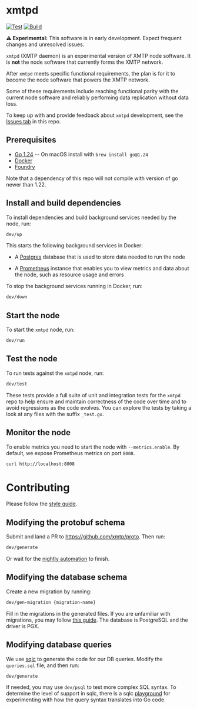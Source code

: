 # xmtpd

[![Test](https://github.com/xmtp/xmtpd/actions/workflows/test.yml/badge.svg)](https://github.com/xmtp/xmtpd/actions/workflows/test.yml)
[![Build](https://github.com/xmtp/xmtpd/actions/workflows/build-xmtpd.yml/badge.svg)](https://github.com/xmtp/xmtpd/actions/workflows/build-xmtpd.yml)

**⚠️ Experimental:** This software is in early development. Expect frequent changes and unresolved issues.

`xmtpd` (XMTP daemon) is an experimental version of XMTP node software. It is **not** the node software that currently forms the XMTP network.

After `xmtpd` meets specific functional requirements, the plan is for it to become the node software that powers the XMTP network.

Some of these requirements include reaching functional parity with the current node software and reliably performing data replication without data loss.

To keep up with and provide feedback about `xmtpd` development, see the [Issues tab](https://github.com/xmtp/xmtpd/issues) in this repo.

## Prerequisites

- [Go 1.24](https://go.dev/doc/install) -- On macOS install with `brew install go@1.24`
- [Docker](https://www.docker.com/get-started/)
- [Foundry](https://github.com/foundry-rs/foundry)

Note that a dependency of this repo will not compile with version of go newer than 1.22.

## Install and build dependencies

To install dependencies and build background services needed by the node, run:

```sh
dev/up
```

This starts the following background services in Docker:

- A [Postgres](https://www.postgresql.org/) database that is used to store data needed to run the node

- A [Prometheus](https://prometheus.io/) instance that enables you to view metrics and data about the node, such as resource usage and errors

To stop the background services running in Docker, run:

```sh
dev/down
```

## Start the node

To start the `xmtpd` node, run:

```sh
dev/run
```

## Test the node

To run tests against the `xmtpd` node, run:

```sh
dev/test
```

These tests provide a full suite of unit and integration tests for the `xmtpd` repo to help ensure and maintain correctness of the code over time and to avoid regressions as the code evolves. You can explore the tests by taking a look at any files with the suffix `_test.go`.

## Monitor the node

To enable metrics you need to start the node with `--metrics.enable`.
By default, we expose Prometheus metrics on port `8008`.

  ```sh
  curl http://localhost:8008
  ```

# Contributing

Please follow the [style guide](https://google.github.io/styleguide/go/decisions).

## Modifying the protobuf schema

Submit and land a PR to https://github.com/xmtp/proto. Then run:

```sh
dev/generate
```

Or wait for the [nightly automation](https://github.com/xmtp/xmtpd/actions/workflows/nightly.yml) to finish.

## Modifying the database schema

Create a new migration by running:

```sh
dev/gen-migration {migration-name}
```

Fill in the migrations in the generated files. If you are unfamiliar with migrations, you may follow [this guide](https://github.com/golang-migrate/migrate/blob/master/MIGRATIONS.md). The database is PostgreSQL and the driver is PGX.

## Modifying database queries

We use [sqlc](https://docs.sqlc.dev/en/latest/index.html) to generate the code for our DB queries. Modify the `queries.sql` file, and then run:

```sh
dev/generate
```

If needed, you may use `dev/psql` to test more complex SQL syntax. To determine the level of support in sqlc, there is a sqlc [playground](https://play.sqlc.dev/p/f6eebe941750560934cefa943c77f63497debc828c487e8d1771fb6d83773246) for experimenting with how the query syntax translates into Go code.
